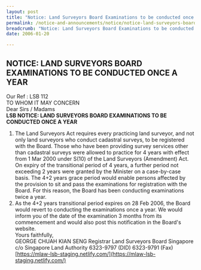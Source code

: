 ```yaml
---
layout: post
title: "Notice: Land Surveyors Board Examinations to be conducted once a year"
permalink: /notice-and-announcements/notice/notice-land-surveyors-board-examinations-to-be-conducted-once-a-year/
breadcrumb: "Notice: Land Surveyors Board Examinations to be conducted once a year"
date: 2006-01-20

---
```


NOTICE: LAND SURVEYORS BOARD EXAMINATIONS TO BE CONDUCTED ONCE A YEAR
---

Our Ref : LSB 112<br>
TO WHOM IT MAY CONCERN<br>
Dear Sirs / Madams<br>
**LSB NOTICE: LAND SURVEYORS BOARD EXAMINATIONS TO BE CONDUCTED ONCE A YEAR**<br>
1. The Land Surveyors Act requires every practicing land surveyor, and not only land surveyors who conduct cadastral surveys, to be registered with the Board. Those who have been providing survey services other than cadastral surveys were allowed to practice for 4 years with effect from 1 Mar 2000 under S(10) of the Land Surveyors (Amendment) Act. On expiry of the transitional period of 4 years, a further period not exceeding 2 years were granted by the Minister on a case-by-case basis. The 4+2 years grace period would enable persons affected by the provision to sit and pass the examinations for registration with the Board. For this reason, the Board has been conducting examinations twice a year.<br>
2. As the 4+2 years transitional period expires on 28 Feb 2006, the Board would revert to conducting the examinations once a year. We would inform you of the date of the examination 3 months from its commencement and would also post this notification in the Board's website.<br>
Yours faithfully,<br>
GEORGE CHUAH KIAN SENG Registrar Land Surveyors Board Singapore<br>
c/o Singapore Land Authority 6323-9797 (DID) 6323-9791 (Fax)<br>
[https://mlaw-lsb-staging.netlify.com/](https://mlaw-lsb-staging.netlify.com/)
